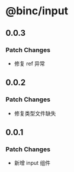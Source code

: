 # @binc/input

## 0.0.3

### Patch Changes

- 修复 ref 异常

## 0.0.2

### Patch Changes

- 修复类型文件缺失

## 0.0.1

### Patch Changes

- 新增 input 组件
